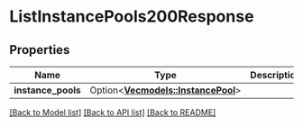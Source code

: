# ListInstancePools200Response

## Properties

Name | Type | Description | Notes
------------ | ------------- | ------------- | -------------
**instance_pools** | Option<[**Vec<models::InstancePool>**](instance-pool.md)> |  | [optional]

[[Back to Model list]](../README.md#documentation-for-models) [[Back to API list]](../README.md#documentation-for-api-endpoints) [[Back to README]](../README.md)


